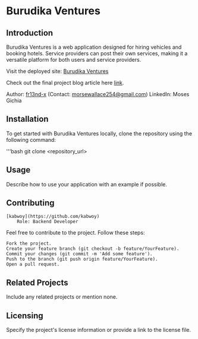 # Burudika Ventures
## Introduction

Burudika Ventures is a web application designed for hiring vehicles and booking hotels. Service providers can post their own services, making it a versatile platform for both users and service providers.

Visit the deployed site: [Burudika Ventures](https://burudika.netlify.app/hotel)

Check out the final project blog article here [link]().

Author: [fr13nd-x](https://github.com/fr13nd-x) (Contact: morsewallace254@gmail.com)
LinkedIn: Moses Gichia

## Installation

To get started with Burudika Ventures locally, clone the repository using the following command:

'''bash
git clone <repository_url>

## Usage

Describe how to use your application with an example if possible.

## Contributing

    [kabwoy](https://github.com/kabwoy)
        Role: Backend Developer
        

Feel free to contribute to the project. Follow these steps:

    Fork the project.
    Create your feature branch (git checkout -b feature/YourFeature).
    Commit your changes (git commit -m 'Add some feature').
    Push to the branch (git push origin feature/YourFeature).
    Open a pull request.

## Related Projects

Include any related projects or mention none.
## Licensing

Specify the project's license information or provide a link to the license file.